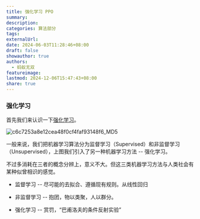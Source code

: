```yaml
---
title: 强化学习 PPO
summary: 
description: 
categories: 算法部分
tags: 
externalUrl: 
date: 2024-06-03T11:28:46+08:00
draft: false
showauthor: true
authors:
  - 蚂蚁无双
featureimage: 
lastmod: 2024-12-06T15:47:43+08:00
share: true
---
```


### 强化学习

首先我们来认识一下[强化学习](https://imzhanghao.com/2022/02/10/reinforcement-learning/)。

![c6c7253a8e12cea48f0cf4faf93148f6_MD5](https://picgo202.oss-cn-hangzhou.aliyuncs.com/c6c7253a8e12cea48f0cf4faf93148f6_MD5.png)

一般来说，我们把机器学习算法分为监督学习（Supervised）和非监督学习（Unsupervised），上图我们引入了另一种机器学习方法 -- 强化学习。

不过多消耗在三者的概念分辨上，意义不大。但这三类机器学习方法与人类社会有某种似曾相识的感觉。
- 监督学习 -- 尽可能的去拟合、遵循现有规则。从线性回归

- 非监督学习 -- 抱团，物以类聚，人以群分。

- 强化学习 -- 赏罚，“巴甫洛夫的条件反射实验”